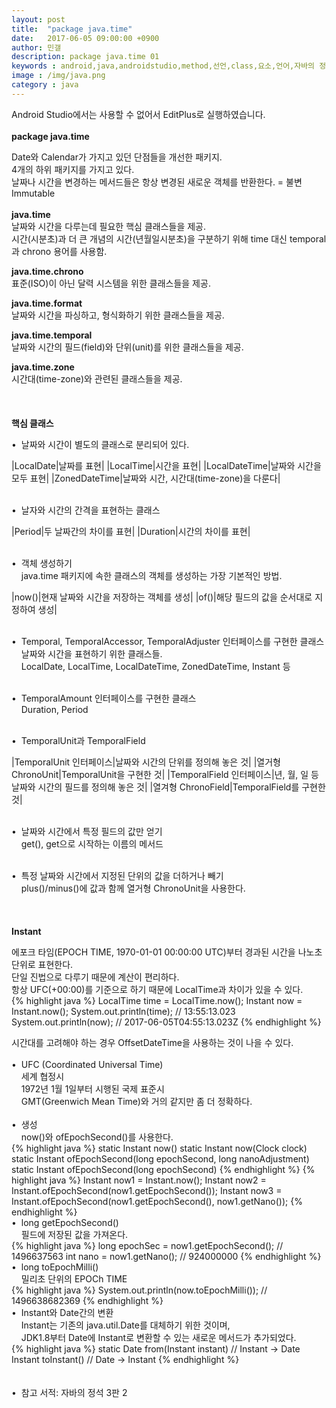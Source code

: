 ```yaml
---
layout: post
title:  "package java.time"
date:   2017-06-05 09:00:00 +0900
author: 민갤
description: package java.time 01
keywords : android,java,androidstudio,method,선언,class,요소,언어,자바의 정석,프로그래밍,package java.time,LocalDate,LocalTime,Instant
image : /img/java.png
category : java
---
```

<div><span class="red">Android Studio에서는 사용할 수 없어서 EditPlus로 실행하였습니다.</span></div>
<br>

<div><strong class="h2">package java.time</strong></div><p></p>
<div>Date와 Calendar가 가지고 있던 단점들을 개선한 패키지.</div>
<div>4개의 하위 패키지를 가지고 있다.</div>
<div>날짜나 시간을 변경하는 메서드들은 항상 변경된 새로운 객체를 반환한다. = 불변Immutable</div>
<br>

<div><strong>java.time</strong></div>
<div>날짜와 시간을 다루는데 필요한 핵심 클래스들을 제공.</div>
<div>시간(시분초)과 더 큰 개념의 시간(년월일시분초)을 구분하기 위해 time 대신 temporal과 chrono 용어를 사용함.</div><p></p>
<div><strong>java.time.chrono</strong></div>
<div>표준(ISO)이 아닌 달력 시스템을 위한 클래스들을 제공.</div><p></p>
<div><strong>java.time.format</strong></div>
<div>날짜와 시간을 파싱하고, 형식화하기 위한 클래스들을 제공.</div><p></p>
<div><strong>java.time.temporal</strong></div>
<div>날짜와 시간의 필드(field)와 단위(unit)를 위한 클래스들을 제공.</div><p></p>
<div><strong>java.time.zone</strong></div>
<div>시간대(time-zone)와 관련된 클래스들을 제공.</div>

<br>
<br>
<br>

<div><strong>핵심 클래스</strong></div><p></p>
<div>&#149;&nbsp; 날짜와 시간이 별도의 클래스로 분리되어 있다.</div>

|LocalDate|날짜를 표현|
|LocalTime|시간을 표현|
|LocalDateTime|날짜와 시간을 모두 표현|
|ZonedDateTime|날짜와 시간, 시간대(time-zone)을 다룬다|

<br>
<div>&#149;&nbsp; 날자와 시간의 간격을 표현하는 클래스</div>

|Period|두 날짜간의 차이를 표현|
|Duration|시간의 차이를 표현|

<br>
<div>&#149;&nbsp; 객체 생성하기</div>
<div>&nbsp; &nbsp; java.time 패키지에 속한 클래스의 객체를 생성하는 가장 기본적인 방법.</div>

|now()|현재 날짜와 시간을 저장하는 객체를 생성|
|of()|해당 필드의 값을 순서대로 지정하여 생성|

<br>
<div>&#149;&nbsp; Temporal, TemporalAccessor, TemporalAdjuster 인터페이스를 구현한 클래스</div>
<div>&nbsp; &nbsp; 날짜와 시간을 표현하기 위한 클래스들.</div>
<div>&nbsp; &nbsp; LocalDate, LocalTime, LocalDateTime, ZonedDateTime, Instant 등</div><p></p>

<br>
<div>&#149;&nbsp; TemporalAmount 인터페이스를 구현한 클래스</div>
<div>&nbsp; &nbsp; Duration, Period</div><p></p>

<br>
<div>&#149;&nbsp; TemporalUnit과 TemporalField</div>

|TemporalUnit 인터페이스|날짜와 시간의 단위를 정의해 놓은 것|
|열거형 ChronoUnit|TemporalUnit을 구현한 것|
|TemporalField 인터페이스|년, 월, 일 등 날짜와 시간의 필드를 정의해 놓은 것|
|열겨형 ChronoField|TemporalField를 구현한 것|

<br>
<div>&#149;&nbsp; 날짜와 시간에서 특정 필드의 값만 얻기</div>
<div>&nbsp; &nbsp; get(), get으로 시작하는 이름의 메서드</div><p></p>

<br>
<div>&#149;&nbsp; 특정 날짜와 시간에서 지정된 단위의 값을 더하거나 빼기</div>
<div>&nbsp; &nbsp; plus()/minus()에 값과 함께 열거형 ChronoUnit을 사용한다.</div>

<br>
<br>
<br>

<div><strong>Instant</strong></div><p></p>
<div>에포크 타임(EPOCH TIME, 1970-01-01 00:00:00 UTC)부터 경과된 시간을 나노초 단위로 표현한다.</div>
<div>단일 진법으로 다루기 때문에 계산이 편리하다.</div>
<div>항상 UFC(+00:00)를 기준으로 하기 때문에 LocalTime과 차이가 있을 수 있다.</div>
{% highlight java %}
LocalTime time = LocalTime.now();
Instant now = Instant.now();
System.out.println(time);         // 13:55:13.023
System.out.println(now);          // 2017-06-05T04:55:13.023Z
{% endhighlight %}<p></p>
<div>시간대를 고려해야 하는 경우 OffsetDateTime을 사용하는 것이 나을 수 있다.</div>
<br>

<div>&#149;&nbsp; UFC (Coordinated Universal Time)</div>
<div>&nbsp; &nbsp; 세계 협정시</div>
<div>&nbsp; &nbsp; 1972년 1월 1일부터 시행된 국제 표준시</div>
<div>&nbsp; &nbsp; GMT(Greenwich Mean Time)와 거의 같지만 좀 더 정확하다.</div>
<br>

<div>&#149;&nbsp; 생성</div>
<div>&nbsp; &nbsp; now()와 ofEpochSecond()를 사용한다.</div>
{% highlight java %}
static Instant now()
static Instant now(Clock clock)
static Instant ofEpochSecond(long epochSecond, long nanoAdjustment)
static Instant ofEpochSecond(long epochSecond)
{% endhighlight %}
{% highlight java %}
Instant now1 = Instant.now();
Instant now2 = Instant.ofEpochSecond(now1.getEpochSecond());
Instant now3 = Instant.ofEpochSecond(now1.getEpochSecond(), now1.getNano());
{% endhighlight %}
<br>

<div>&#149;&nbsp; long getEpochSecond()</div>
<div>&nbsp; &nbsp; 필드에 저장된 값을 가져온다.</div>
{% highlight java %}
long epochSec = now1.getEpochSecond();      // 1496637563
int nano = now1.getNano();                  // 924000000
{% endhighlight %}
<br>

<div>&#149;&nbsp; long toEpochMilli()</div>
<div>&nbsp; &nbsp; 밀리초 단위의 EPOCh TIME</div>
{% highlight java %}
System.out.println(now.toEpochMilli());     // 1496638682369
{% endhighlight %}
<br>

<div>&#149;&nbsp; Instant와 Date간의 변환</div>
<div>&nbsp; &nbsp; Instant는 기존의 java.util.Date를 대체하기 위한 것이며,</div>
<div>&nbsp; &nbsp; JDK1.8부터 Date에 Instant로 변환할 수 있는 새로운 메서드가 추가되었다.</div>
{% highlight java %}
static Date from(Instant instant)      // Instant → Date
Instant toInstant()                    // Date → Instant
{% endhighlight %}

<br>
<br>
<br>
&#149;&nbsp; 참고 서적: 자바의 정석 3판 2
